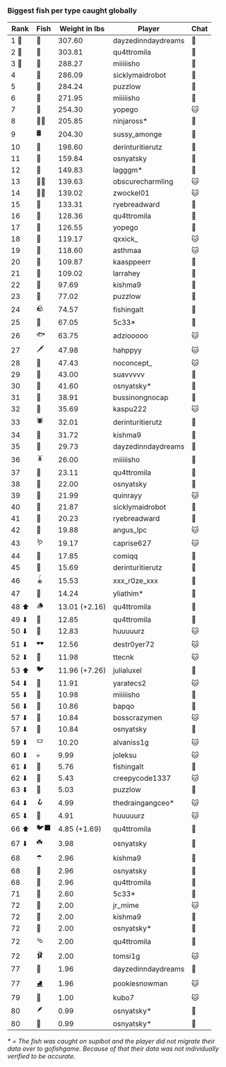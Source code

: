 ### Biggest fish per type caught globally
| Rank | Fish | Weight in lbs | Player | Chat |
|------|--------|-----------|---------|-------|
| 1 🥇  | 🦑 | 307.60 | dayzedinndaydreams | 🍞 |
| 2 🥈  | 🐳 | 303.81 | qu4ttromila | 🍞 |
| 3 🥉  | 🦈 | 288.27 | miiiiisho | 🍞 |
| 4  | 🦕 | 286.09 | sicklymaidrobot | 🍞 |
| 5  | 🐉 | 284.24 | puzzlow | 🍞 |
| 6  | 🐍 | 271.95 | miiiiisho | 🍞 |
| 7  | 🐢 | 254.30 | yopego | 🐱 |
| 8  | 🐻‍❄ | 205.85 | ninjaross* | 🍞 |
| 9  | 🛢️ | 204.30 | sussy_amonge | 🍞 |
| 10  | 🐙 | 198.60 | derinturitierutz | 🍞 |
| 11  | 🐋 | 159.84 | osnyatsky | 🍞 |
| 12  | 🐊 | 149.83 | lagggm* | 🍞 |
| 13  | 🧞‍♂ | 139.63 | obscurecharmling | 🐱 |
| 14  | 🧜‍♀️ | 139.02 | zwockel01 | 🐱 |
| 15  | 🦭 | 133.31 | ryebreadward | 🍞 |
| 16  | 🦪 | 128.36 | qu4ttromila | 🍞 |
| 17  | 🦞 | 126.55 | yopego | 🍞 |
| 18  | 🐬 | 119.17 | qxxick_ | 🐱 |
| 19  | 🧟 | 118.60 | asthmaa | 🐱 |
| 20  | 📱 | 109.87 | kaasppeerr | 🍞 |
| 21  | 🦇 | 109.02 | larrahey | 🍞 |
| 22  | 🪸 | 97.69 | kishma9 | 🍞 |
| 23  | 👑 | 77.02 | puzzlow | 🍞 |
| 24  | 🪨 | 74.57 | fishingalt | 🍞 |
| 25  | 🦐 | 67.05 | 5c33* | 🍞 |
| 26  | 🐟 | 63.75 | adziooooo | 🐱 |
| 27  | 🗡️ | 47.98 | hahppyy | 🐱 |
| 28  | 🐸 | 47.43 | noconcept_ | 🐱 |
| 29  | 🦫 | 43.00 | suavvvvv | 🍞 |
| 30  | 🐧 | 41.60 | osnyatsky* | 🍞 |
| 31  | 🦀 | 38.91 | bussinongnocap | 🍞 |
| 32  | 🐡 | 35.69 | kaspu222 | 🐱 |
| 33  | 🕷️ | 32.01 | derinturitierutz | 🍞 |
| 34  | 🥒 | 31.72 | kishma9 | 🍞 |
| 35  | 🧽 | 29.73 | dayzedinndaydreams | 🍞 |
| 36  | 🪳 | 26.00 | miiiiisho | 🍞 |
| 37  | 🎰 | 23.11 | qu4ttromila | 🍞 |
| 38  | 🦠 | 22.00 | osnyatsky | 🍞 |
| 39  | 🐠 | 21.99 | quinrayy | 🐱 |
| 40  | 🪼 | 21.87 | sicklymaidrobot | 🍞 |
| 41  | 🧭 | 20.23 | ryebreadward | 🍞 |
| 42  | 🦦 | 19.88 | angus_lpc | 🐱 |
| 43  | 🪱 | 19.17 | caprise627 | 🐱 |
| 44  | 🍄 | 17.85 | comiqq | 🍞 |
| 45  | 🦆 | 15.69 | derinturitierutz | 🍞 |
| 46  | 🪀 | 15.53 | xxx_r0ze_xxx | 🍞 |
| 47  | 🐌 | 14.24 | yliathim* | 🍞 |
| 48 ⬆ | 🪵 | 13.01 (+2.16) | qu4ttromila | 🍞 |
| 49 ⬇ | 🎱 | 12.85 | qu4ttromila | 🍞 |
| 50 ⬇ | 🧃 | 12.83 | huuuuurz | 🐱 |
| 51 ⬇ | 🕶️ | 12.56 | destr0yer72 | 🐱 |
| 52 ⬇ | 👒 | 11.98 | ttecnk | 🐱 |
| 53 ⬆ | 🐦 | 11.96 (+7.26) | julialuxel | 🍞 |
| 54 ⬇ | 🧸 | 11.91 | yaratecs2 | 🐱 |
| 55 ⬇ | 🧊 | 10.98 | miiiiisho | 🍞 |
| 56 ⬇ | 🪹 | 10.86 | bapqo | 🍞 |
| 57 ⬇ | 🦎 | 10.84 | bosscrazymen | 🐱 |
| 57 ⬇ | 🪺 | 10.84 | osnyatsky | 🍞 |
| 59 ⬇ | 🩲 | 10.20 | alvaniss1g | 🐱 |
| 60 ⬇ | 💀 | 9.99 | joleksu | 🐱 |
| 61 ⬇ | 🎏 | 5.76 | fishingalt | 🍞 |
| 62 ⬇ | 🧵 | 5.43 | creepycode1337 | 🐱 |
| 63 ⬇ | 🐚 | 5.03 | puzzlow | 🍞 |
| 64 ⬇ | 🪝 | 4.99 | thedraingangceo* | 🐱 |
| 65 ⬇ | 🥫 | 4.91 | huuuuurz | 🐱 |
| 66 ⬆ | 🐦‍⬛ | 4.85 (+1.69) | qu4ttromila | 🍞 |
| 67 ⬇ | ☘️ | 3.98 | osnyatsky | 🍞 |
| 68  | ☂️ | 2.96 | kishma9 | 🍞 |
| 68  | 🌹 | 2.96 | osnyatsky | 🍞 |
| 68  | 🥪 | 2.96 | qu4ttromila | 🍞 |
| 71  | 🍬 | 2.60 | 5c33* | 🍞 |
| 72  | 👢 | 2.00 | jr_mime | 🐱 |
| 72  | 👟 | 2.00 | kishma9 | 🍞 |
| 72  | 🧦 | 2.00 | osnyatsky* | 🍞 |
| 72  | 🩴 | 2.00 | qu4ttromila | 🍞 |
| 72  | 🩰 | 2.00 | tomsi1g | 🐱 |
| 77  | 🌿 | 1.96 | dayzedinndaydreams | 🍞 |
| 77  | ⛸️ | 1.96 | pookiesnowman | 🐱 |
| 79  | 🧤 | 1.00 | kubo7 | 🐱 |
| 80  | 🪶 | 0.99 | osnyatsky* | 🍞 |
| 80  | 🧣 | 0.99 | osnyatsky* | 🍞 |

_* = The fish was caught on supibot and the player did not migrate their data over to gofishgame. Because of that their data was not individually verified to be accurate._
